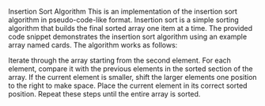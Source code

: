

Insertion Sort Algorithm
This is an implementation of the insertion sort algorithm in pseudo-code-like format. Insertion sort is a simple sorting algorithm that builds the final sorted array one item at a time.
The provided code snippet demonstrates the insertion sort algorithm using an example array named cards. The algorithm works as follows:

Iterate through the array starting from the second element.
For each element, compare it with the previous elements in the sorted section of the array.
If the current element is smaller, shift the larger elements one position to the right to make space.
Place the current element in its correct sorted position.
Repeat these steps until the entire array is sorted.